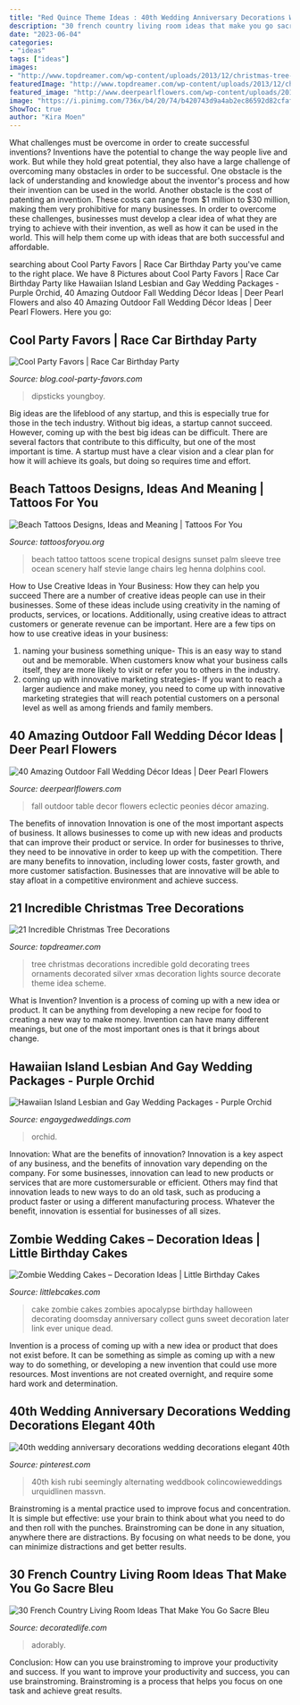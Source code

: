 ```yaml
---
title: "Red Quince Theme Ideas : 40th Wedding Anniversary Decorations Wedding Decorations Elegant 40th"
description: "30 french country living room ideas that make you go sacre bleu"
date: "2023-06-04"
categories:
- "ideas"
tags: ["ideas"]
images:
- "http://www.topdreamer.com/wp-content/uploads/2013/12/christmas-tree-decorations-2013-2014.jpg"
featuredImage: "http://www.topdreamer.com/wp-content/uploads/2013/12/christmas-tree-decorations-2013-2014.jpg"
featured_image: "http://www.deerpearlflowers.com/wp-content/uploads/2015/10/eclectic-table-is-set-with-a-peonies-prickly-pineapples-proteas-clematis-and-scabiosas.jpg"
image: "https://i.pinimg.com/736x/b4/20/74/b420743d9a4ab2ec86592d82cfaf78c9.jpg"
ShowToc: true
author: "Kira Moen"
---
```



What challenges must be overcome in order to create successful inventions?
Inventions have the potential to change the way people live and work. But while they hold great potential, they also have a large challenge of overcoming many obstacles in order to be successful. One obstacle is the lack of understanding and knowledge about the inventor's process and how their invention can be used in the world. Another obstacle is the cost of patenting an invention. These costs can range from $1 million to $30 million, making them very prohibitive for many businesses. In order to overcome these challenges, businesses must develop a clear idea of what they are trying to achieve with their invention, as well as how it can be used in the world. This will help them come up with ideas that are both successful and affordable.

	

		
searching about Cool Party Favors | Race Car Birthday Party you've came to the right place. We have 8 Pictures about Cool Party Favors | Race Car Birthday Party like Hawaiian Island Lesbian and Gay Wedding Packages - Purple Orchid, 40 Amazing Outdoor Fall Wedding Décor Ideas | Deer Pearl Flowers and also 40 Amazing Outdoor Fall Wedding Décor Ideas | Deer Pearl Flowers. Here you go:
		
    
## Cool Party Favors | Race Car Birthday Party

<img loading=lazy src="https://blog.cool-party-favors.com/wp-content/uploads/2013/03/Race-Car-Party-Food.jpg" onerror="this.onerror=null;this.src='https://tse4.mm.bing.net/th?id=OIP.VghDM_7oX1EKCGUkp0kHnQHaE6&amp;pid=15.1';" alt="Cool Party Favors | Race Car Birthday Party">

_Source: blog.cool-party-favors.com_

>dipsticks youngboy. 

	

Big ideas are the lifeblood of any startup, and this is especially true for those in the tech industry. Without big ideas, a startup cannot succeed. However, coming up with the best big ideas can be difficult. There are several factors that contribute to this difficulty, but one of the most important is time. A startup must have a clear vision and a clear plan for how it will achieve its goals, but doing so requires time and effort.

    
## Beach Tattoos Designs, Ideas And Meaning | Tattoos For You

<img loading=lazy src="https://www.tattoosforyou.org/wp-content/uploads/2016/05/Beach-Tattoo.jpg" onerror="this.onerror=null;this.src='https://tse2.mm.bing.net/th?id=OIP.s7TC-xppPvAe54Dv2gd_mgHaMr&amp;pid=15.1';" alt="Beach Tattoos Designs, Ideas and Meaning | Tattoos For You">

_Source: tattoosforyou.org_

>beach tattoo tattoos scene tropical designs sunset palm sleeve tree ocean scenery half stevie lange chairs leg henna dolphins cool. 

	

How to Use Creative Ideas in Your Business: How they can help you succeed
There are a number of creative ideas people can use in their businesses. Some of these ideas include using creativity in the naming of products, services, or locations. Additionally, using creative ideas to attract customers or generate revenue can be important. Here are a few tips on how to use creative ideas in your business: 
1. naming your business something unique- This is an easy way to stand out and be memorable. When customers know what your business calls itself, they are more likely to visit or refer you to others in the industry. 
2. coming up with innovative marketing strategies- If you want to reach a larger audience and make money, you need to come up with innovative marketing strategies that will reach potential customers on a personal level as well as among friends and family members. 

    
## 40 Amazing Outdoor Fall Wedding Décor Ideas | Deer Pearl Flowers

<img loading=lazy src="http://www.deerpearlflowers.com/wp-content/uploads/2015/10/eclectic-table-is-set-with-a-peonies-prickly-pineapples-proteas-clematis-and-scabiosas.jpg" onerror="this.onerror=null;this.src='https://tse1.mm.bing.net/th?id=OIP.6g_lrZMb_ZxmCqZHQCdLzgHaLH&amp;pid=15.1';" alt="40 Amazing Outdoor Fall Wedding Décor Ideas | Deer Pearl Flowers">

_Source: deerpearlflowers.com_

>fall outdoor table decor flowers eclectic peonies décor amazing. 

	

The benefits of innovation
Innovation is one of the most important aspects of business. It allows businesses to come up with new ideas and products that can improve their product or service. In order for businesses to thrive, they need to be innovative in order to keep up with the competition. There are many benefits to innovation, including lower costs, faster growth, and more customer satisfaction. Businesses that are innovative will be able to stay afloat in a competitive environment and achieve success.

    
## 21 Incredible Christmas Tree Decorations

<img loading=lazy src="http://www.topdreamer.com/wp-content/uploads/2013/12/christmas-tree-decorations-2013-2014.jpg" onerror="this.onerror=null;this.src='https://tse3.mm.bing.net/th?id=OIP.cJQbu9dOYMWHyo-L4BC1oQHaJ4&amp;pid=15.1';" alt="21 Incredible Christmas Tree Decorations">

_Source: topdreamer.com_

>tree christmas decorations incredible gold decorating trees ornaments decorated silver xmas decoration lights source decorate theme idea scheme. 

	

What is Invention?
Invention is a process of coming up with a new idea or product. It can be anything from developing a new recipe for food to creating a new way to make money. Invention can have many different meanings, but one of the most important ones is that it brings about change.

    
## Hawaiian Island Lesbian And Gay Wedding Packages - Purple Orchid

<img loading=lazy src="https://www.engaygedweddings.com/images-lgbt-weddings/hawaii-lgbt-weddings/purple-orchid-weddings/670-purple-orchid-weddings-purple-chair-decor.jpg" onerror="this.onerror=null;this.src='https://tse4.mm.bing.net/th?id=OIP.uYV1dN8dNdKFPJgTbn2EEQHaLF&amp;pid=15.1';" alt="Hawaiian Island Lesbian and Gay Wedding Packages - Purple Orchid">

_Source: engaygedweddings.com_

>orchid. 

	

Innovation: What are the benefits of innovation?
Innovation is a key aspect of any business, and the benefits of innovation vary depending on the company. For some businesses, innovation can lead to new products or services that are more customersurable or efficient. Others may find that innovation leads to new ways to do an old task, such as producing a product faster or using a different manufacturing process. Whatever the benefit, innovation is essential for businesses of all sizes.

    
## Zombie Wedding Cakes – Decoration Ideas | Little Birthday Cakes

<img loading=lazy src="http://www.littlebcakes.com/wp-content/uploads/2014/05/Zombie-Wedding-Cake-Pictures.jpg" onerror="this.onerror=null;this.src='https://tse3.mm.bing.net/th?id=OIP.CVeafeXd66EFrYA4y4piSwHaLH&amp;pid=15.1';" alt="Zombie Wedding Cakes – Decoration Ideas | Little Birthday Cakes">

_Source: littlebcakes.com_

>cake zombie cakes zombies apocalypse birthday halloween decorating doomsday anniversary collect guns sweet decoration later link ever unique dead. 

	

Invention is a process of coming up with a new idea or product that does not exist before. It can be something as simple as coming up with a new way to do something, or developing a new invention that could use more resources. Most inventions are not created overnight, and require some hard work and determination.

    
## 40th Wedding Anniversary Decorations Wedding Decorations Elegant 40th

<img loading=lazy src="https://i.pinimg.com/736x/b4/20/74/b420743d9a4ab2ec86592d82cfaf78c9.jpg" onerror="this.onerror=null;this.src='https://tse4.mm.bing.net/th?id=OIP.5ZJAnhMGGaoPMsXJLrtgeQHaKT&amp;pid=15.1';" alt="40th wedding anniversary decorations wedding decorations elegant 40th">

_Source: pinterest.com_

>40th kish rubi seemingly alternating weddbook colincowieweddings urquidlinen massvn. 

	

Brainstroming is a mental practice used to improve focus and concentration. It is simple but effective: use your brain to think about what you need to do and then roll with the punches. Brainstroming can be done in any situation, anywhere there are distractions. By focusing on what needs to be done, you can minimize distractions and get better results.

    
## 30 French Country Living Room Ideas That Make You Go Sacre Bleu

<img loading=lazy src="https://decoratedlife.com/wp-content/uploads/2020/04/28.-An-Adorably-Red-and-White-Living-Room.jpg" onerror="this.onerror=null;this.src='https://tse3.mm.bing.net/th?id=OIP.b_ZLHDcgq5hbubPfhHllEQHaLH&amp;pid=15.1';" alt="30 French Country Living Room Ideas That Make You Go Sacre Bleu">

_Source: decoratedlife.com_

>adorably. 

	

Conclusion: How can you use brainstroming to improve your productivity and success.
If you want to improve your productivity and success, you can use brainstroming. Brainstroming is a process that helps you focus on one task and achieve great results.

